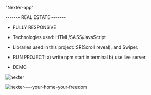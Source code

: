 "Nexter-app" 

------- REAL ESTATE -------

- FULLY RESPONSIVE

- Technologies used: HTML/SASS/JavaScript

- Libraries used in this project: SR(Scroll reveal), and Swiper.

- RUN PROJECT:
a) write npm start in terminal
b) use live server
- DEMO

![nexter](https://user-images.githubusercontent.com/79769638/162432702-3ede978e-cfdb-44e7-92b1-72d0d8f064f6.gif)

![nexter-—-your-home-your-freedom](https://user-images.githubusercontent.com/79769638/156231069-25b61aed-2302-4f1f-822a-038c8cc1e539.png)
